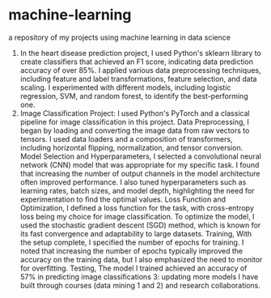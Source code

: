 # machine-learning
a repository of my projects using machine learning in data science
1. In the heart disease prediction project, I used Python's sklearn library to create classifiers that achieved an F1 score, indicating data prediction accuracy of over 85%. I applied various data preprocessing techniques, including feature and label transformations, feature selection, and data scaling. I experimented with different models, including logistic regression, SVM, and random forest, to identify the best-performing one.
2. Image Classification Project:
I used Python's PyTorch and a classical pipeline for image classification in this project.
Data Preprocessing,
I began by loading and converting the image data from raw vectors to tensors. I used data loaders and a composition of transformers, including horizontal flipping, normalization, and tensor conversion.
Model Selection and Hyperparameters,
I selected a convolutional neural network (CNN) model that was appropriate for my specific task. I found that increasing the number of output channels in the model architecture often improved performance. I also tuned hyperparameters such as learning rates, batch sizes, and model depth, highlighting the need for experimentation to find the optimal values.
Loss Function and Optimization,
I defined a loss function for the task, with cross-entropy loss being my choice for image classification. To optimize the model, I used the stochastic gradient descent (SGD) method, which is known for its fast convergence and adaptability to large datasets.
Training,
With the setup complete, I specified the number of epochs for training. I noted that increasing the number of epochs typically improved the accuracy on the training data, but I also emphasized the need to monitor for overfitting.
Testing,
The model I trained achieved an accuracy of 57% in predicting image classifications
3: updating more models I have built through courses (data mining 1 and 2) and research collaborations.
